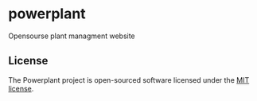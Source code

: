 # powerplant
Opensourse plant managment website

## License

The Powerplant project is open-sourced software licensed under the [MIT license](https://opensource.org/licenses/MIT).
